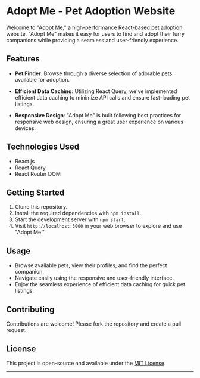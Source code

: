 # Adopt Me - Pet Adoption Website

Welcome to "Adopt Me," a high-performance React-based pet adoption website. "Adopt Me" makes it easy for users to find and adopt their furry companions while providing a seamless and user-friendly experience.

## Features

- **Pet Finder**: Browse through a diverse selection of adorable pets available for adoption.

- **Efficient Data Caching**: Utilizing React Query, we've implemented efficient data caching to minimize API calls and ensure fast-loading pet listings.

- **Responsive Design**: "Adopt Me" is built following best practices for responsive web design, ensuring a great user experience on various devices.

## Technologies Used

- React.js
- React Query
- React Router DOM

## Getting Started

1. Clone this repository.
2. Install the required dependencies with `npm install`.
3. Start the development server with `npm start`.
4. Visit `http://localhost:3000` in your web browser to explore and use "Adopt Me."

## Usage

- Browse available pets, view their profiles, and find the perfect companion.
- Navigate easily using the responsive and user-friendly interface.
- Enjoy the seamless experience of efficient data caching for quick pet listings.

## Contributing

Contributions are welcome! Please fork the repository and create a pull request.

## License

This project is open-source and available under the [MIT License](LICENSE).

---


